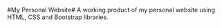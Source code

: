 #My Personal Website#
A working product of my personal website using HTML, CSS and Bootstrap libraries.
